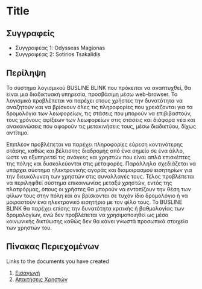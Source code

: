 # Title

## Συγγραφείς

- Συγγραφέας 1: Odysseas Magionas
- Συγγραφέας 2: Sotirios Tsakalidis

## Περίληψη

Το σύστημα λογισμικού BUSLINE BLINK που πρόκειται να αναπτυχθεί, θα είναι μια διαδικτυακή υπηρεσία, προσβάσιμη μέσω web-browser. Το λογισμικό προβλέπεται να παρέχει στους χρήστες την δυνατότητα να αναζητούν και να βρίσκουν όλες τις πληροφορίες που χρειάζονται για τα δρομολόγια των λεωφορείων, τις στάσεις που μπορούν να επιβιβαστούν, τους χρόνους αφίξεων των λεωφορείων στις στάσεις και διάφορα νέα και ανακοινώσεις που αφορούν τις μετακινήσεις τους, μέσω διαδικτύου, δίχως αντίτιμο. 

Επιπλέον προβλέπεται να παρέχει πληροφορίες εύρεση κοντινότερης στάσης, καθώς και βέλτιστης διαδρομής από ένα σημείο σε ένα άλλο, ώστε να εξυπηρετεί τις ανάγκες και χρηστών που είναι απλά επισκέπτες της πόλης και δυσκολεύονται στις μεταφορές. Παράλληλα σχεδιάζεται να υπάρχει σύστημα ηλεκτρονικής αγοράς και διαμοιρασμού εισητηρίων για την διευκόλυνση των χρηστών στις συναλλαγές τους. Τέλος προβλέπεται να περιληφθεί σύστημα επικοινωνίας μεταξύ χρηστών, εντός της πλατφόρμας, όπους οι χρήστες θα μπορούν να εντοπίζουν την θέση των φίλων τους στην πόλη και αν βρίσκονται σε τυχόν ίδιο δρομολόγιο ή να μοιραστούν ένα ηλεκτρονικό εισητήριο με τον φίλο τους. Το BUSLINE BLINK θα παρέχει επίσης την δυνατότητα κριτικής ή βαθμολογίας των δρομολογίων, ενώ δεν προβλέπεται να χρησιμοποιηθεί ως μέσο κοινωνικής δικτύωσης καθώς δεν θα κάνει γνωστά προσωπικά στοιχεία των χρηστών του.  

## Πίνακας Περιεχομένων

Links to the documents you have created

  1. [Εισαγωγή](https://github.com/sotiristsak/soft-eng-assignment/blob/master/documentation/intro.md)
  2. [Απαιτήσεις Χρηστών](https://github.com/sotiristsak/soft-eng-assignment/blob/master/documentation/requirements.md)

